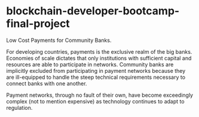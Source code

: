 # blockchain-developer-bootcamp-final-project
Low Cost Payments for Community Banks.

For developing countries, payments is the exclusive realm of the big banks. Economies of scale dictates that only institutions with sufficient capital and resources are able to participate in networks. Community banks are implicitly excluded from participating in payment networks because they are ill-equipped to handle the steep technical requirements necessary to connect banks with one another. 

Payment networks, through no fault of their own, have become exceedingly complex (not to mention expensive) as technology continues to adapt to regulation. 
 
